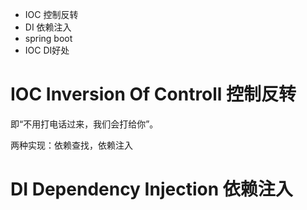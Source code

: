 - IOC 控制反转
- DI 依赖注入
- spring boot
- IOC DI好处

# IOC Inversion Of Controll 控制反转
即“不用打电话过来，我们会打给你”。

两种实现：依赖查找，依赖注入

# DI Dependency Injection 依赖注入
